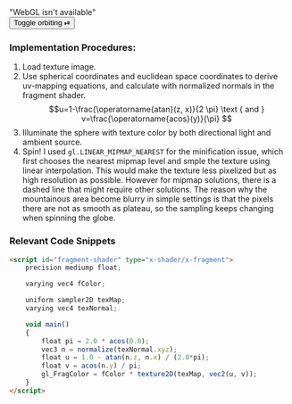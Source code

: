 <html lang="en">
<title>Worksheet 6 - Part 3</title>
<meta charset="UTF-8">
<script src="../angel_common/initShaders.js"></script>
<script src="../angel_common/webgl-utils.js"></script>
<script src="../angel_common/MV.js"></script>
<script src="work6/t63.js"></script>

<script id="vertex-shader" type="x-shader/x-vertex">
	attribute vec4 vPosition;
	attribute vec4 vNormal;

	uniform mat4 modelMatrix;
	uniform mat4 viewMatrix;
	uniform mat4 projectionMatrix;
	
	uniform vec4 lightPos;
	uniform vec3 emission_le; // intensity
	uniform vec3 diffuse_kd;
	uniform vec3 ambient_la;

    varying vec4 fColor;
	varying vec4 texNormal;
	
	void main()
	{
		// gl_Position = modelMatrix * vPosition;

		vec3 w_i = lightPos.w == 0.0 ? normalize(-lightPos.xyz) : normalize(lightPos.xyz - gl_Position.xyz);
		
		fColor = vec4(emission_le / pow(length(w_i), 2.0) * max(dot(vNormal.xyz, w_i), 0.0) + ambient_la, 1.0);
		
		gl_Position = projectionMatrix * viewMatrix * vPosition;

		texNormal = vNormal;
	}
</script>

<script id="fragment-shader" type="x-shader/x-fragment">
	precision mediump float;

    varying vec4 fColor;

	uniform sampler2D texMap;
	varying vec4 texNormal;

	void main()
	{
		float pi = 2.0 * acos(0.0);
		vec3 n = normalize(texNormal.xyz);
		float u = 1.0 - atan(n.z, n.x) / (2.0*pi);
		float v = acos(n.y) / pi;
		gl_FragColor = fColor * texture2D(texMap, vec2(u, v));
	}
</script>

<!-- <body onpageshow="start_code_behind()"> -->
<body>
	<!-- close the canvas tag, make sure button is not included in this element -->
	<canvas id='gl-canvas' height="512" width="512">
        "WebGL isn't available"
    </canvas>
	<br>
	<button type="button" id="orbit"> Toggle orbiting ⏯ </button>
</body>

</html>

### Implementation Procedures:
1. Load texture image.
2. Use spherical coordinates and euclidean space coordinates to derive uv-mapping equations, and calculate with normalized normals in the fragment shader.
$$u=1-\frac{\operatorname{atan}(z, x)}{2 \pi} \text { and } v=\frac{\operatorname{acos}(y)}{\pi} $$
3. Illuminate the sphere with texture color by both directional light and ambient source.
4. Spin! I used `gl.LINEAR_MIPMAP_NEAREST` for the minification issue, which first chooses the nearest mipmap level and smple the texture using linear interpolation. This would make the texture less pixelized but as high resolution as possible. However for mipmap solutions, there is a dashed line that might require other solutions. The reason why the mountainous area become blurry in simple settings is that the pixels there are not as smooth as plateau, so the sampling keeps changing when spinning the globe.

### Relevant Code Snippets
```html 
<script id="fragment-shader" type="x-shader/x-fragment">
	precision mediump float;

    varying vec4 fColor;

	uniform sampler2D texMap;
	varying vec4 texNormal;

	void main()
	{
		float pi = 2.0 * acos(0.0);
		vec3 n = normalize(texNormal.xyz);
		float u = 1.0 - atan(n.z, n.x) / (2.0*pi);
		float v = acos(n.y) / pi;
		gl_FragColor = fColor * texture2D(texMap, vec2(u, v));
	}
</script>
```
